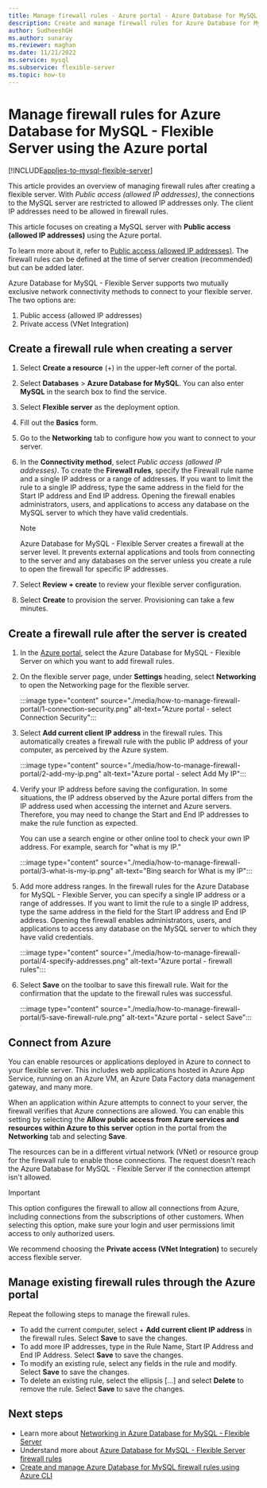 ```yaml
---
title: Manage firewall rules - Azure portal - Azure Database for MySQL - Flexible Server
description: Create and manage firewall rules for Azure Database for MySQL - Flexible Server using the Azure portal
author: SudheeshGH
ms.author: sunaray
ms.reviewer: maghan
ms.date: 11/21/2022
ms.service: mysql
ms.subservice: flexible-server
ms.topic: how-to
---
```


# Manage firewall rules for Azure Database for MySQL - Flexible Server using the Azure portal

[!INCLUDE[applies-to-mysql-flexible-server](../includes/applies-to-mysql-flexible-server.md)]

This article provides an overview of managing firewall rules after creating a flexible server. With *Public access (allowed IP addresses)*, the connections to the MySQL server are restricted to allowed IP addresses only. The client IP addresses need to be allowed in firewall rules.

This article focuses on creating a MySQL server with **Public access (allowed IP addresses)** using the Azure portal.

To learn more about it, refer to [Public access (allowed IP addresses)](./concepts-networking-public.md#public-access-allowed-ip-addresses). The firewall rules can be defined at the time of server creation (recommended) but can be added later.

Azure Database for MySQL - Flexible Server supports two mutually exclusive network connectivity methods to connect to your flexible server. The two options are:

1. Public access (allowed IP addresses)
1. Private access (VNet Integration)

## Create a firewall rule when creating a server

1. Select **Create a resource** (+) in the upper-left corner of the  portal.
1. Select **Databases** > **Azure Database for MySQL**. You can also enter **MySQL** in the search box to find the service.
1. Select **Flexible server** as the deployment option.
1. Fill out the **Basics** form.
1. Go to the **Networking** tab to configure how you want to connect to your server.
1. In the **Connectivity method**, select *Public access (allowed IP addresses)*. To create the **Firewall rules**, specify the Firewall rule name and a single IP address or a range of addresses. If you want to limit the rule to a single IP address, type the same address in the field for the Start IP address and End IP address. Opening the firewall enables administrators, users, and applications to access any database on the MySQL server to which they have valid credentials.

   > [!NOTE]  
   > Azure Database for MySQL - Flexible Server creates a firewall at the server level. It prevents external applications and tools from connecting to the server and any databases on the server unless you create a rule to open the firewall for specific IP addresses.

1. Select **Review + create** to review your flexible server configuration.
1. Select **Create** to provision the server. Provisioning can take a few minutes.

## Create a firewall rule after the server is created

1. In the [Azure portal](https://portal.azure.com/), select the Azure Database for MySQL - Flexible Server on which you want to add firewall rules.

1. On the flexible server page, under **Settings** heading, select **Networking** to open the Networking page for the flexible server.

   :::image type="content" source="./media/how-to-manage-firewall-portal/1-connection-security.png" alt-text="Azure portal - select Connection Security":::

1. Select **Add current client IP address** in the firewall rules. This automatically creates a firewall rule with the public IP address of your computer, as perceived by the Azure system.

   :::image type="content" source="./media/how-to-manage-firewall-portal/2-add-my-ip.png" alt-text="Azure portal - select Add My IP":::

1. Verify your IP address before saving the configuration. In some situations, the IP address observed by the Azure portal differs from the IP address used when accessing the internet and Azure servers. Therefore, you may need to change the Start and End IP addresses to make the rule function as expected.

   You can use a search engine or other online tool to check your own IP address. For example, search for "what is my IP."

   :::image type="content" source="./media/how-to-manage-firewall-portal/3-what-is-my-ip.png" alt-text="Bing search for What is my IP":::

1. Add more address ranges. In the firewall rules for the Azure Database for MySQL - Flexible Server, you can specify a single IP address or a range of addresses. If you want to limit the rule to a single IP address, type the same address in the field for the Start IP address and End IP address. Opening the firewall enables administrators, users, and applications to access any database on the MySQL server to which they have valid credentials.

   :::image type="content" source="./media/how-to-manage-firewall-portal/4-specify-addresses.png" alt-text="Azure portal - firewall rules":::

1. Select **Save** on the toolbar to save this firewall rule. Wait for the confirmation that the update to the firewall rules was successful.

   :::image type="content" source="./media/how-to-manage-firewall-portal/5-save-firewall-rule.png" alt-text="Azure portal - select Save":::

## Connect from Azure

You can enable resources or applications deployed in Azure to connect to your flexible server. This includes web applications hosted in Azure App Service, running on an Azure VM, an Azure Data Factory data management gateway, and many more.

When an application within Azure attempts to connect to your server, the firewall verifies that Azure connections are allowed. You can enable this setting by selecting the **Allow public access from Azure services and resources within Azure to this server** option in the portal from the **Networking** tab and selecting **Save**.

The resources can be in a different virtual network (VNet) or resource group for the firewall rule to enable those connections. The request doesn't reach the Azure Database for MySQL - Flexible Server if the connection attempt isn't allowed.

> [!IMPORTANT]  
> This option configures the firewall to allow all connections from Azure, including connections from the subscriptions of other customers. When selecting this option, make sure your login and user permissions limit access to only authorized users.
> 
> We recommend choosing the **Private access (VNet Integration)** to securely access flexible server.

## Manage existing firewall rules through the Azure portal

Repeat the following steps to manage the firewall rules.

- To add the current computer, select + **Add current client IP address** in the firewall rules. Select **Save** to save the changes.
- To add more IP addresses, type in the Rule Name, Start IP Address and End IP Address. Select **Save** to save the changes.
- To modify an existing rule, select any fields in the rule and modify. Select **Save** to save the changes.
- To delete an existing rule, select the ellipsis […] and select **Delete** to remove the rule. Select **Save** to save the changes.

## Next steps

- Learn more about [Networking in Azure Database for MySQL - Flexible Server](./concepts-networking.md)
- Understand more about [Azure Database for MySQL - Flexible Server firewall rules](./concepts-networking-public.md#public-access-allowed-ip-addresses)
- [Create and manage Azure Database for MySQL firewall rules using Azure CLI](./how-to-manage-firewall-cli.md)
